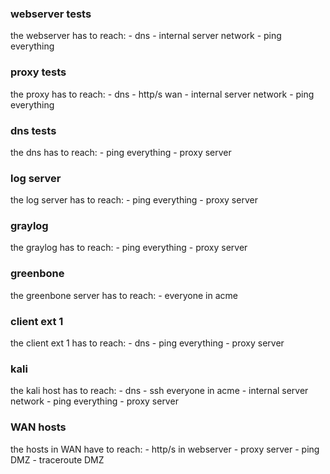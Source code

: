 ### webserver tests
the webserver has to reach:
    - dns
    - internal server network
    - ping everything 

### proxy tests
the proxy has to reach:
    - dns
    - http/s wan
    - internal server network
    - ping everything 

### dns tests
the dns has to reach:
    - ping everything
    - proxy server

### log server
the log server has to reach:
    - ping everything
    - proxy server

### graylog
the graylog has to reach:
    - ping everything
    - proxy server

### greenbone
the greenbone server has to reach:
    - everyone in acme

### client ext 1
the client ext 1 has to reach:
    - dns
    - ping everything
    - proxy server

### kali
the kali host has to reach:
    - dns
    - ssh everyone in acme
    - internal server network
    - ping everything
    - proxy server

### WAN hosts
the hosts in WAN have to reach:
    - http/s in webserver
    - proxy server
    - ping DMZ
    - traceroute DMZ

